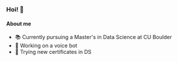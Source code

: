 ### Hoi! 👻

#### About me

- 📚 Currently pursuing a Master's in Data Science at CU Boulder
- 🎃 Working on a voice bot
- 🗿 Trying new certificates in DS
